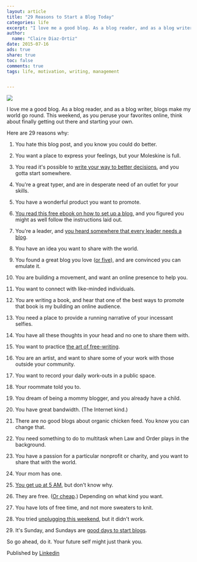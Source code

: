 ```yaml
---
layout: article
title: "29 Reasons to Start a Blog Today"
categories: life
excerpt: "I love me a good blog. As a blog reader, and as a blog writer, blogs make my world go round. This weekend, as you peruse your favorites online, think about finally getting out there and starting your own."
author: 
  name: "Claire Diaz-Ortiz"
date: 2015-07-16
ads: true
share: true
toc: false
comments: true
tags: life, motivation, writing, management


---
```


![][1]  

I love me a good blog. As a blog reader, and as a blog writer, blogs make my world go round. This weekend, as you peruse your favorites online, think about finally getting out there and starting your own.

Here are 29 reasons why:

1. You hate this blog post, and you know you could do better.
2. You want a place to express your feelings, but your Moleskine is full.
3. You read it's possible to [write your way to better decisions][2], and you gotta start somewhere.   

4. You're a great typer, and are in desperate need of an outlet for your skills.
5. You have a wonderful product you want to promote.   

6. [You read this free ebook on how to set up a blog,][3] and you figured you might as well follow the instructions laid out.
7. You're a leader, and [you heard somewhere that every leader needs a blog][4].
8. You have an idea you want to share with the world.
9. You found a great blog you love ([or five][5]), and are convinced you can emulate it.
10. You are building a movement, and want an online presence to help you.
11. You want to connect with like-minded individuals.
12. You are writing a book, and hear that one of the best ways to promote that book is my building an online audience.
13. You need a place to provide a running narrative of your incessant selfies.
14. You have all these thoughts in your head and no one to share them with.
15. You want to practice [the art of free-writing][6].
16. You are an artist, and want to share some of your work with those outside your community.
17. You want to record your daily work-outs in a public space.
18. Your roommate told you to.
19. You dream of being a mommy blogger, and you already have a child.
20. You have great bandwidth. (The Internet kind.)
21. There are no good blogs about organic chicken feed. You know you can change that.
22. You need something to do to multitask when Law and Order plays in the background.
23. You have a passion for a particular nonprofit or charity, and you want to share that with the world.
24. Your mom has one.
25. [You get up at 5 AM][7], but don't know why.
26. They are free. ([Or cheap][3].) Depending on what kind you want.
27. You have lots of free time, and not more sweaters to knit.
28. You tried [unplugging this weekend][8], but it didn't work.
29. It's Sunday, and Sundays are [good days to start blogs][3].

So go ahead, do it. Your future self might just thank you.

Published by [Linkedin](https://www.linkedin.com/pulse/20130804040112-52397036-29-reasons-to-start-a-blog-today)


[1]: https://media.licdn.com/mpr/mpr/p/2/000/2c4/0f8/20d92a7.png
[2]: http://clairediazortiz.com/writeyourwaytobetterdecision/
[3]: http://clairediazortiz.com/howtstartablog/
[4]: http://www.linkedin.com/today/post/article/20130507174847-52397036-three-reasons-every-leader-needs-a-blog?trk=mp-reader-card
[5]: http://www.linkedin.com/today/post/article/20130524020059-52397036-the-five-blogs-i-couldn-t-live-without?trk=mp-reader-card
[6]: http://clairediazortiz.com/why-non-writers-should-learn-to-free-write/
[7]: http://www.linkedin.com/today/post/article/20130802095912-270738-why-i-wake-up-early-and-3-reasons-you-should-too?trk=mta-lnk
[8]: http://www.linkedin.com/today/post/article/20130704025609-52397036-how-to-unplug-during-the-holiday-weekend?trk=mp-reader-card
[9]: http://clairediazortiz.com/startablogpdf/
[10]: http://clairediazortiz.com/
[11]: http://www.linkedin.com/profile/view?id=52397036&amp;authType=name&amp;authToken=aup6&amp;trk=mp-ph-pn
[12]: https://twitter.com/claire
  


